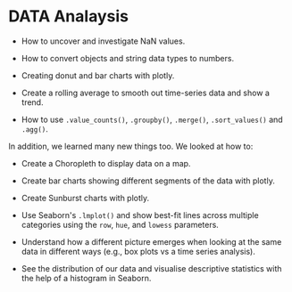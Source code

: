 # DATA Analaysis

* How to uncover and investigate NaN values.

* How to convert objects and string data types to numbers.

* Creating donut and bar charts with plotly.

* Create a rolling average to smooth out time-series data and show a trend.

* How to use `.value_counts()`, `.groupby()`, `.merge()`, `.sort_values()` and `.agg()`.



In addition, we learned many new things too. We looked at how to:

* Create a Choropleth to display data on a map.

* Create bar charts showing different segments of the data with plotly.

* Create Sunburst charts with plotly.

* Use Seaborn's `.lmplot()` and show best-fit lines across multiple categories using the `row`, `hue`, and `lowess` parameters.

* Understand how a different picture emerges when looking at the same data in different ways (e.g., box plots vs a time series analysis).

* See the distribution of our data and visualise descriptive statistics with the help of a histogram in Seaborn.
